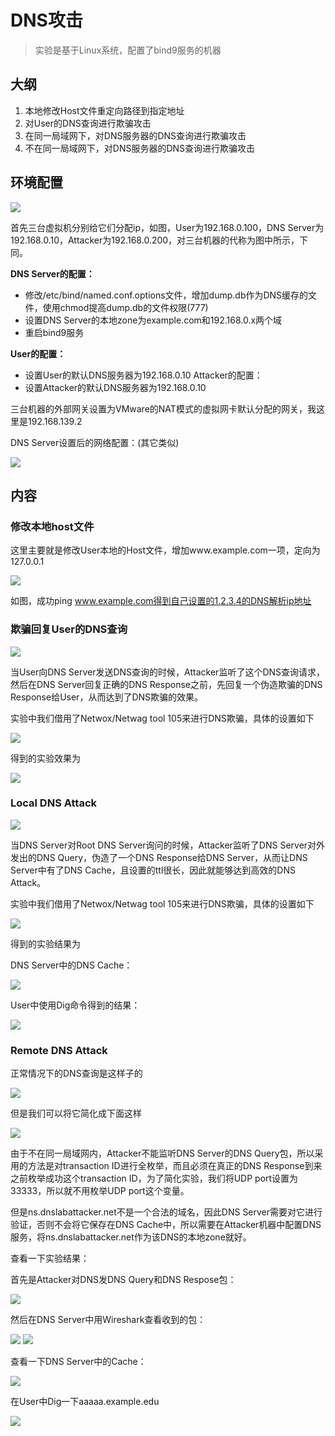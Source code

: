 # DNS攻击

> 实验是基于Linux系统，配置了bind9服务的机器

## 大纲

1. 本地修改Host文件重定向路径到指定地址
2. 对User的DNS查询进行欺骗攻击
3. 在同一局域网下，对DNS服务器的DNS查询进行欺骗攻击
4.  不在同一局域网下，对DNS服务器的DNS查询进行欺骗攻击

## 环境配置

![](/images/wsine-blog-image251.png)

首先三台虚拟机分别给它们分配ip，如图，User为192.168.0.100，DNS Server为192.168.0.10，Attacker为192.168.0.200，对三台机器的代称为图中所示，下同。

**DNS Server的配置：**
-	修改/etc/bind/named.conf.options文件，增加dump.db作为DNS缓存的文件，使用chmod提高dump.db的文件权限(777)
-	设置DNS Server的本地zone为example.com和192.168.0.x两个域
-	重启bind9服务

**User的配置：**
-	设置User的默认DNS服务器为192.168.0.10
Attacker的配置：
-	设置Attacker的默认DNS服务器为192.168.0.10

三台机器的外部网关设置为VMware的NAT模式的虚拟网卡默认分配的网关，我这里是192.168.139.2

DNS Server设置后的网络配置：(其它类似)

![](/images/wsine-blog-image252.jpg)

## 内容

### 修改本地host文件

这里主要就是修改User本地的Host文件，增加www.example.com一项，定向为127.0.0.1

![](/images/wsine-blog-image253.jpg)

如图，成功ping www.example.com得到自己设置的1.2.3.4的DNS解析ip地址

### 欺骗回复User的DNS查询

![](/images/wsine-blog-image254.png)

当User向DNS Server发送DNS查询的时候，Attacker监听了这个DNS查询请求，然后在DNS Server回复正确的DNS Response之前，先回复一个伪造欺骗的DNS Response给User，从而达到了DNS欺骗的效果。

实验中我们借用了Netwox/Netwag tool 105来进行DNS欺骗，具体的设置如下

![](/images/wsine-blog-image255.jpg)

得到的实验效果为

![](/images/wsine-blog-image256.jpg)

### Local DNS Attack

![](/images/wsine-blog-image257.png)

当DNS Server对Root DNS Server询问的时候，Attacker监听了DNS Server对外发出的DNS Query，伪造了一个DNS Response给DNS Server，从而让DNS Server中有了DNS Cache，且设置的ttl很长，因此就能够达到高效的DNS Attack。

实验中我们借用了Netwox/Netwag tool 105来进行DNS欺骗，具体的设置如下

![](/images/wsine-blog-image258.jpg)

得到的实验结果为

DNS Server中的DNS Cache：

![](/images/wsine-blog-image259.jpg)

User中使用Dig命令得到的结果：

![](/images/wsine-blog-image260.jpg)

### Remote DNS Attack

正常情况下的DNS查询是这样子的

![](/images/wsine-blog-image261.png)

但是我们可以将它简化成下面这样

![](/images/wsine-blog-image262.png)

由于不在同一局域网内，Attacker不能监听DNS Server的DNS Query包，所以采用的方法是对transaction ID进行全枚举，而且必须在真正的DNS Response到来之前枚举成功这个transaction ID，为了简化实验，我们将UDP port设置为33333，所以就不用枚举UDP port这个变量。

但是ns.dnslabattacker.net不是一个合法的域名，因此DNS Server需要对它进行验证，否则不会将它保存在DNS Cache中，所以需要在Attacker机器中配置DNS服务，将ns.dnslabattacker.net作为该DNS的本地zone就好。

查看一下实验结果：

首先是Attacker对DNS发DNS Query和DNS Respose包：


![](/images/wsine-blog-image263.jpg)

然后在DNS Server中用Wireshark查看收到的包：

![](/images/wsine-blog-image264.jpg)
![](/images/wsine-blog-image265.jpg)

查看一下DNS Server中的Cache：

![](/images/wsine-blog-image266.jpg)

在User中Dig一下aaaaa.example.edu

![](/images/wsine-blog-image267.jpg)